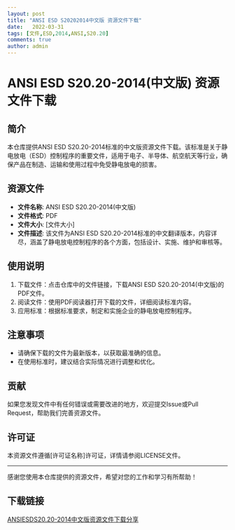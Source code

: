 ```yaml
---
layout: post
title: "ANSI ESD S20202014中文版 资源文件下载"
date:   2022-03-31
tags: [文件,ESD,2014,ANSI,S20.20]
comments: true
author: admin
---
```

# ANSI ESD S20.20-2014(中文版) 资源文件下载

## 简介

本仓库提供ANSI ESD S20.20-2014标准的中文版资源文件下载。该标准是关于静电放电（ESD）控制程序的重要文件，适用于电子、半导体、航空航天等行业，确保产品在制造、运输和使用过程中免受静电放电的损害。

## 资源文件

- **文件名称**: ANSI ESD S20.20-2014(中文版)
- **文件格式**: PDF
- **文件大小**: [文件大小]
- **文件描述**: 该文件为ANSI ESD S20.20-2014标准的中文翻译版本，内容详尽，涵盖了静电放电控制程序的各个方面，包括设计、实施、维护和审核等。

## 使用说明

1. 下载文件：点击仓库中的文件链接，下载ANSI ESD S20.20-2014(中文版)的PDF文件。
2. 阅读文件：使用PDF阅读器打开下载的文件，详细阅读标准内容。
3. 应用标准：根据标准要求，制定和实施企业的静电放电控制程序。

## 注意事项

- 请确保下载的文件为最新版本，以获取最准确的信息。
- 在使用标准时，建议结合实际情况进行调整和优化。

## 贡献

如果您发现文件中有任何错误或需要改进的地方，欢迎提交Issue或Pull Request，帮助我们完善资源文件。

## 许可证

本资源文件遵循[许可证名称]许可证，详情请参阅LICENSE文件。

---

感谢您使用本仓库提供的资源文件，希望对您的工作和学习有所帮助！

## 下载链接

[ANSIESDS20.20-2014中文版资源文件下载分享](https://pan.quark.cn/s/bfb312a29ee9)